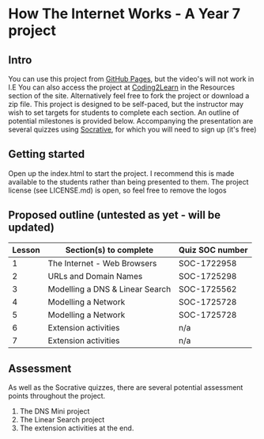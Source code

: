 # How The Internet Works - A Year 7 project

## Intro
You can use this project from [GitHub Pages](http://marcscott.github.io/How_the_internet_works/#/), but the video's will not work in I.E
You can also access the project at [Coding2Learn](http://www.coding2learn.org) in the Resources section of the site.
Alternatively feel free to fork the project or download a zip file.
This project is designed to be self-paced, but the instructor may wish to set targets for students to complete each section.
An outline of potential milestones is provided below.
Accompanying the presentation are several quizzes using [Socrative](http://www.socrative.com), for which you will need to sign up (it's free)

## Getting started
Open up the index.html to start the project. I recommend this is made available to the students rather than being presented to them.
The project license (see LICENSE.md) is open, so feel free to remove the logos

## Proposed outline (untested as yet - will be updated)
|Lesson|Section(s) to complete         |Quiz SOC number|
|------|-------------------------------|---------------|
|1     |The Internet - Web Browsers    |SOC-1722958    |
|2     |URLs and Domain Names          |SOC-1725298    |
|3     |Modelling a DNS & Linear Search|SOC-1725562    |
|4     |Modelling a Network            |SOC-1725728    |     |
|5     |Modelling a Network            |SOC-1725728    |
|6     |Extension activities           |n/a            |
|7     |Extension activities           |n/a            |

## Assessment
As well as the Socrative quizzes, there are several potential assessment points throughout the project.

1. The DNS Mini project
2. The Linear Search project
3. The extension activities at the end.


